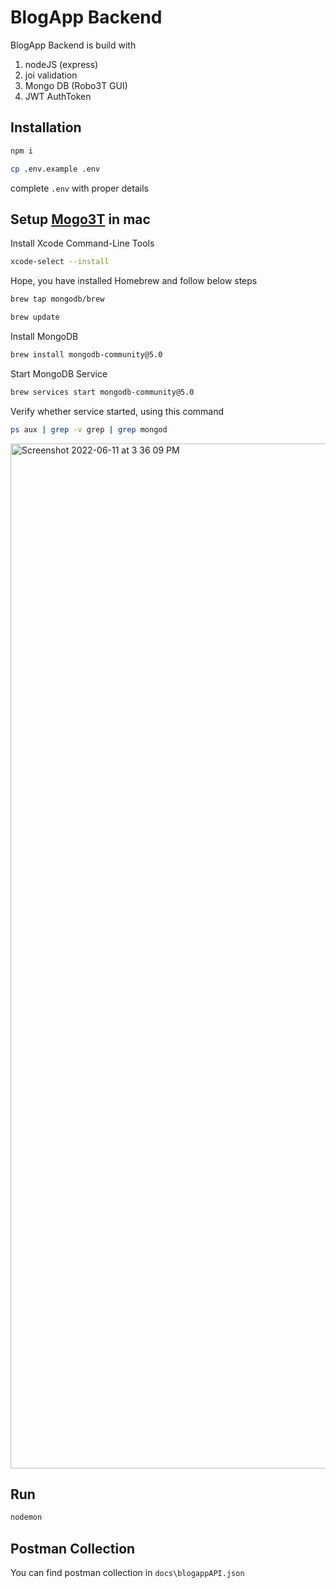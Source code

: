# BlogApp Backend

BlogApp Backend is build with  
1) nodeJS (express)
2) joi validation
3) Mongo DB (Robo3T GUI)
4) JWT AuthToken

## Installation

```bash
npm i
```

```bash
cp .env.example .env
```
complete `.env` with proper details
## Setup [Mogo3T](https://www.mongodb.com/docs/manual/tutorial/install-mongodb-on-os-x/) in mac

Install Xcode Command-Line Tools
```bash
xcode-select --install
```
Hope, you have installed Homebrew and follow below steps
```bash
brew tap mongodb/brew
```
```bash
brew update
```
Install MongoDB
```bash
brew install mongodb-community@5.0
```
Start MongoDB Service
```bash
brew services start mongodb-community@5.0
```
Verify whether service started, using this command
```bash
ps aux | grep -v grep | grep mongod
```
<img width="1640" alt="Screenshot 2022-06-11 at 3 36 09 PM" src="https://user-images.githubusercontent.com/42349645/173183378-07261bef-8331-4c15-bafa-13e28e879a21.png">

## Run

```bash
nodemon
```

## Postman Collection
You can find postman collection in `docs\blogappAPI.json`
